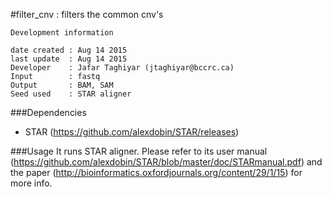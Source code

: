 #filter_cnv : filters the common cnv's

```
Development information

date created : Aug 14 2015
last update  : Aug 14 2015
Developer    : Jafar Taghiyar (jtaghiyar@bccrc.ca)
Input        : fastq
Output       : BAM, SAM 
Seed used    : STAR aligner 

```
###Dependencies

- STAR (https://github.com/alexdobin/STAR/releases)

###Usage
It runs STAR aligner. Please refer to its user manual (https://github.com/alexdobin/STAR/blob/master/doc/STARmanual.pdf) and the paper (http://bioinformatics.oxfordjournals.org/content/29/1/15) for more info.

